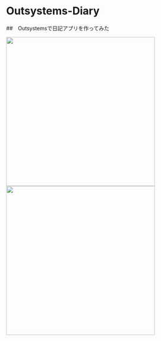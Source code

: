 # Outsystems-Diary

##　Outsystemsで日記アプリを作ってみた


<img src="https://github.com/yuto1201-UESG/Outsystems-Diary/assets/163832489/959d4971-349a-4525-be9f-b4785fea865e" width="400">

<img src="https://github.com/yuto1201-UESG/Outsystems-Diary/assets/163832489/21923cd2-5d3c-4dff-98ee-9cb73db921ce" width="400">

